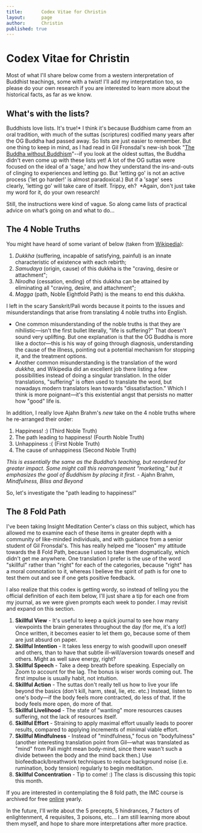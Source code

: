 ```yaml
---
title: 		 Codex Vitae for Christin
layout: 	 page
author: 	 Christin
published: true
---
```


# Codex Vitae for Christin
Most of what I'll share below come from a western interpretation of Buddhist teachings, some with a twist! I'll add my interpretation too, so please do your own research if you are interested to learn more about the historical facts, as far as we know.

## What's with the lists?
Buddhists love lists. It's true!* I think it's because Buddhism came from an oral tradition, with much of the suttas (scriptures) codified many years after the OG Buddha had passed away. So lists are just easier to remember. But one thing to keep in mind, as I had read in Gil Fronsdal's new-ish book "[The Buddha without Buddhism](https://www.youtube.com/watch?v=IMzVDzJdglE)"--if you look at the oldest suttas, the Buddha didn't even come up with these lists yet! A lot of the OG suttas were focused on the ideal of a 'sage,' and how they understand the ins-and-outs of clinging to experiences and letting go. But 'letting go' is not an active process ('let go harder!' is almost paradoxical.) But if a 'sage' sees clearly, 'letting go' will take care of itself. Trippy, eh? 
*Again, don't just take my word for it, do your own research!

Still, the instructions were kind of vague. So along came lists of practical advice on what’s going on and what to do...

## The 4 Noble Truths
You might have heard of some variant of below (taken from [Wikipedia](https://en.wikipedia.org/wiki/Four_Noble_Truths)):
1. *Dukkha* (suffering, incapable of satisfying, painful) is an innate characteristic of existence with each rebirth;
2. *Samudaya* (origin, cause) of this dukkha is the "craving, desire or attachment";
3. *Nirodha* (cessation, ending) of this dukkha can be attained by eliminating all "craving, desire, and attachment";
4. *Magga* (path, Noble Eightfold Path) is the means to end this dukkha.

I left in the scary Sanskrit/Pali words because it points to the issues and misunderstandings that arise from translating 4 noble truths into English. 
- One common misunderstanding of the noble truths is that they are nihilistic—isn't the first bullet literally, "life is suffering?" That doesn't sound very uplifting. But one explanation is that the OG Buddha is more like a doctor—this is his way of going through diagnosis, understanding the cause of the illness, pointing out a potential mechanism for stopping it, and the treatment options.
- Another common misunderstanding is the translation of the word *dukkha,* and Wikipedia did an excellent job there listing a few possibilities instead of doing a singular translation. In the older translations, "suffering" is often used to translate the word, but nowadays modern translators lean towards "dissatisfaction." Which I think is more poignant—it's this existential angst that persists no matter how "good" life is.

In addition, I really love Ajahn Brahm's *new* take on the 4 noble truths where he re-arranged their order:

1. Happiness! :) (Third Noble Truth)
2. The path leading to happiness! (Fourth Noble Truth)
3. Unhappiness :( (First Noble Truth)
4. The cause of unhappiness (Second Noble Truth)

*This is essentially the same as the Buddha’s teaching, but reordered for greater impact. Some might call this rearrangement “marketing,” but it emphasizes the goal of Buddhism by placing it first.* - Ajahn Brahm, *Mindfulness, Bliss and Beyond*

So, let's investigate the "path leading to happiness!"

## The 8 Fold Path
I've been taking Insight Meditation Center's class on this subject, which has allowed me to examine each of these items in greater depth with a community of like-minded individuals, and with guidance from a senior student of Gil Fronsdal's. This has really helped me "loosen" my attitude towards the 8 Fold Path, because I used to take them dogmatically, which didn't get me anywhere. One translation I prefer is the use of the word "skillful" rather than "right" for each of the categories, because "right" has a moral connotation to it, whereas I believe the spirit of path is for one to test them out and see if one gets positive feedback.

I also realize that this codex is getting wordy, so instead of telling you the official definition of each item below, I'll just share a tip for each one from my journal, as we were given prompts each week to ponder. I may revisit and expand on this section.

1. **Skillful View** - It's useful to keep a quick journal to see how many viewpoints the brain generates throughout the day (for me, it's a lot!) Once written, it becomes easier to let them go, because some of them are just absurd on paper.
2. **Skillful Intention** - It takes less energy to wish goodwill upon oneself and others, than to have that subtle ill-will/aversion towards oneself and others. Might as well save energy, right?
3. **Skillful Speech** - Take a deep breath before speaking. Especially on Zoom to account for the lag. The bonus is wiser words coming out. The first impulse is usually habit, not intuition.
4. **Skillful Action** - The suttas don't really tell us how to live your life beyond the basics (don't kill, harm, steal, lie, etc. etc.) Instead, listen to one's body—if the body feels more contracted, do less of that. If the body feels more open, do more of that.
5. **Skillful Livelihood** - The state of "wanting" more resources causes suffering, not the lack of resources itself.
6. **Skillful Effort** - Straining to apply maximal effort usually leads to poorer results, compared to applying increments of minimal viable effort. 
7. **Skillful Mindfulness** - Instead of "mindfulness," focus on "bodyfulness" (another interesting translation point from Gil—what was translated as "mind" from Pali might mean body-mind, since there wasn't such a divide between the body and the mind back then.) Use biofeedback/breathwork techniques to reduce background noise (i.e. rumination, body tension) regularly to begin meditation.
8. **Skillful Concentration** - Tip to come! :) The class is discussing this topic this month.

If you are interested in contemplating the 8 fold path, the IMC course is archived for free [online](https://www.insightmeditationcenter.org/2019/08/the-eightfold-path-program-2019-2020/) yearly.

In the future, I'll write about the 5 precepts, 5 hindrances, 7 factors of enlightenment, 4 requisites, 3 poisons, etc... I am still learning more about them myself, and hope to share more interpretations after more practice.






